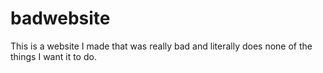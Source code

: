 # badwebsite
This is a website I made that was really bad and literally does none of the things I want it to do.
